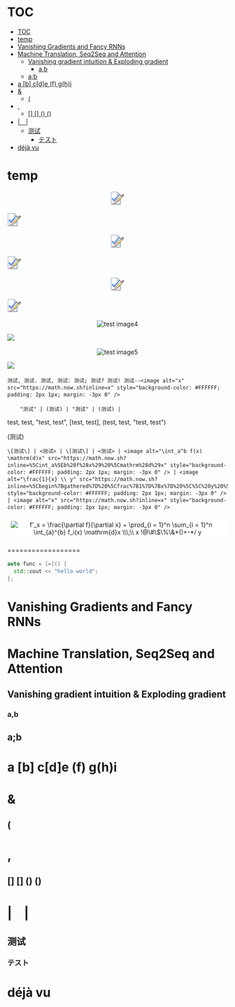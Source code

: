 # TOC

- [TOC](#toc)
- [temp](#temp)
- [Vanishing Gradients and Fancy RNNs](#vanishing-gradients-and-fancy-rnns)
- [Machine Translation, Seq2Seq and Attention](#machine-translation-seq2seq-and-attention)
  - [Vanishing gradient intuition & Exploding gradient](#vanishing-gradient-intuition--exploding-gradient)
    - [a,b](#ab)
  - [a;b](#ab-1)
- [a \[b\] c\[d\]e (f) g(h)i](#a-b-cde-f-ghi)
- [&](#)
  - [(](#-1)
- [,](#-2)
  - [\[\] \[\] () ()](#---)
- [|　|](#　)
  - [测试](#测试)
    - [テスト](#テスト)
- [déjà vu](#déjà-vu)

# temp

<p align="center"><img src="./temp.png" alt="test image1" /></p> <img src="./temp.png" />

<p align="center"><img src="./temp/temp.png" alt="test image2" /></p> <img src="./temp/temp.png" />

<p align="center"><img src="./temp%20copy.png" alt="test image3" /></p> <img src="./temp%20copy.png" />

<p align="center"><img src="./images/temp.png" alt="test image4" /></p> <img src="./images/temp.png" />

<p align="center"><img src="./images/temp%20copy.png" alt="test image5" /></p> <img src="./images/temp%20copy.png" />

    测试, 测试. 测试, 测试: 测试; 测试? 测试! 测试--<image alt="x" src="https://math.now.sh?inline=x" style="background-color: #FFFFFF; padding: 2px 1px; margin: -3px 0" />

        "测试" | (测试) | "测试" | (测试) |

test, test, "test, test", \[test, test\], (test, test, "test, test")

(测试)

    \[测试\] | <测试> | \[测试\] | <测试> | <image alt="\int_a^b f(x) \mathrm(d)x" src="https://math.now.sh?inline=%5Cint_a%5Eb%20f%28x%29%20%5Cmathrm%28d%29x" style="background-color: #FFFFFF; padding: 2px 1px; margin: -3px 0" /> | <image alt="\frac{1}{x} \\ y" src="https://math.now.sh?inline=%5Cbegin%7Bgathered%7D%20%5Cfrac%7B1%7D%7Bx%7D%20%5C%5C%20y%20%5Cend%7Bgathered%7D" style="background-color: #FFFFFF; padding: 2px 1px; margin: -3px 0" /> | <image alt="x" src="https://math.now.sh?inline=x" style="background-color: #FFFFFF; padding: 2px 1px; margin: -3px 0" />

<div align="center"><image alt="f'_x = \frac{\partial f}{\partial x} + \prod_{i = 1}^n \sum_{i = 1}^n \int_{a}^{b} f_i(x) \mathrm{d}x \\\;\\ x !@\#\$\%\&*()+-*/ y" src="https://math.now.sh?from=%5Clarge%20%5Cbegin%7Bgathered%7D%20f%27_x%20%3D%20%5Cfrac%7B%5Cpartial%20f%7D%7B%5Cpartial%20x%7D%20%2B%20%5Cprod_%7Bi%20%3D%201%7D%5En%20%5Csum_%7Bi%20%3D%201%7D%5En%20%5Cint_%7Ba%7D%5E%7Bb%7D%20f_i%28x%29%20%5Cmathrm%7Bd%7Dx%20%5C%5C%5C%3B%5C%5C%20x%20%21%40%5C%23%5C%24%5C%25%5C%26%2A%28%29%2B-%2A/%20y%20%5Cend%7Bgathered%7D" style="background-color: #FFFFFF; padding: 5px 8px; margin: 5px 0" /></div>

==================

```c++
auto func = [=]() {
  std::cout << "hello world";
};
```

# Vanishing Gradients and Fancy RNNs
# Machine Translation, Seq2Seq and Attention
## Vanishing gradient intuition & Exploding gradient
### a,b
## a;b
# a \[b\] c[d]e (f) g(h)i
# &
## (
# ,
## \[\] [] () ()
# |　|
## 测试
### テスト
# déjà vu
